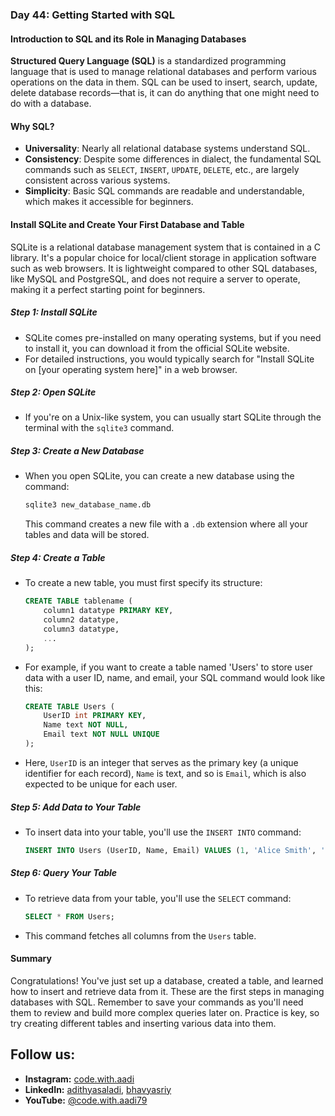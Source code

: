 ### Day 44: Getting Started with SQL

#### Introduction to SQL and its Role in Managing Databases

**Structured Query Language (SQL)** is a standardized programming language that is used to manage relational databases and perform various operations on the data in them. SQL can be used to insert, search, update, delete database records—that is, it can do anything that one might need to do with a database.

#### Why SQL?
- **Universality**: Nearly all relational database systems understand SQL.
- **Consistency**: Despite some differences in dialect, the fundamental SQL commands such as `SELECT`, `INSERT`, `UPDATE`, `DELETE`, etc., are largely consistent across various systems.
- **Simplicity**: Basic SQL commands are readable and understandable, which makes it accessible for beginners.

#### Install SQLite and Create Your First Database and Table

SQLite is a relational database management system that is contained in a C library. It's a popular choice for local/client storage in application software such as web browsers. It is lightweight compared to other SQL databases, like MySQL and PostgreSQL, and does not require a server to operate, making it a perfect starting point for beginners.

##### Step 1: Install SQLite
- SQLite comes pre-installed on many operating systems, but if you need to install it, you can download it from the official SQLite website.
- For detailed instructions, you would typically search for "Install SQLite on [your operating system here]" in a web browser.

##### Step 2: Open SQLite
- If you're on a Unix-like system, you can usually start SQLite through the terminal with the `sqlite3` command.

##### Step 3: Create a New Database
- When you open SQLite, you can create a new database using the command:
  ```sql
  sqlite3 new_database_name.db
  ```
  This command creates a new file with a `.db` extension where all your tables and data will be stored.

##### Step 4: Create a Table
- To create a new table, you must first specify its structure:
  ```sql
  CREATE TABLE tablename (
      column1 datatype PRIMARY KEY,
      column2 datatype,
      column3 datatype,
      ...
  );
  ```
- For example, if you want to create a table named 'Users' to store user data with a user ID, name, and email, your SQL command would look like this:
  ```sql
  CREATE TABLE Users (
      UserID int PRIMARY KEY,
      Name text NOT NULL,
      Email text NOT NULL UNIQUE
  );
  ```
- Here, `UserID` is an integer that serves as the primary key (a unique identifier for each record), `Name` is text, and so is `Email`, which is also expected to be unique for each user.

##### Step 5: Add Data to Your Table
- To insert data into your table, you'll use the `INSERT INTO` command:
  ```sql
  INSERT INTO Users (UserID, Name, Email) VALUES (1, 'Alice Smith', 'alice@example.com');
  ```

##### Step 6: Query Your Table
- To retrieve data from your table, you'll use the `SELECT` command:
  ```sql
  SELECT * FROM Users;
  ```
- This command fetches all columns from the `Users` table.

#### Summary
Congratulations! You've just set up a database, created a table, and learned how to insert and retrieve data from it. These are the first steps in managing databases with SQL. Remember to save your commands as you'll need them to review and build more complex queries later on. Practice is key, so try creating different tables and inserting various data into them.


## Follow us:

- **Instagram:** [code.with.aadi](https://www.instagram.com/code.with.aadi/)
- **LinkedIn:** [adithyasaladi](https://www.linkedin.com/in/adithyasaladi/), [bhavyasriy](https://www.linkedin.com/in/bhavyasriy/)
- **YouTube:** [@code.with.aadi79](https://www.youtube.com/@Code.with.aadi79)

